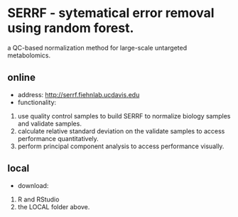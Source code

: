 # SERRF - sytematical error removal using random forest.
a QC-based normalization method for large-scale untargeted metabolomics.

## online
* address: http://serrf.fiehnlab.ucdavis.edu
* functionality: 
1. use quality control samples to build SERRF to normalize biology samples and validate samples.
2. calculate relative standard deviation on the validate samples to access performance quantitatively.
3. perform principal component analysis to access performance visually.
## local
* download:
1. R and RStudio
2. the LOCAL folder above.
